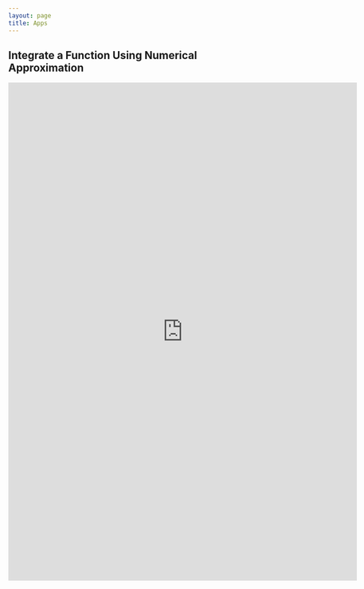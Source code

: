 ```yaml
---
layout: page
title: Apps
---
```

## Integrate a Function Using Numerical Approximation
<iframe width="700" height="1000" src="https://tianweizhang.shinyapps.io/integrate/" frameborder="0" allowfullscreen></iframe>
